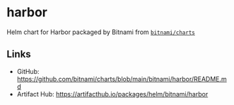 # harbor
Helm chart for Harbor packaged by Bitnami from [`bitnami/charts`](https://github.com/bitnami/charts/blob/main/bitnami/harbor/README.md)

## Links
* GitHub: https://github.com/bitnami/charts/blob/main/bitnami/harbor/README.md
* Artifact Hub: https://artifacthub.io/packages/helm/bitnami/harbor
